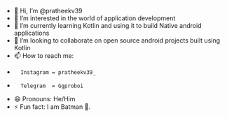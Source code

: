 - 👋 Hi, I’m @pratheekv39
- 👀 I’m interested in the world of application development
- 🌱 I’m currently learning Kotlin and using it to build Native android applications  
- 💞️ I’m looking to collaborate on open source android projects built using Kotlin
- 📫 How to reach me:
-       Instagram = pratheekv39_
-       Telegram  = Ggproboi
- 😄 Pronouns: He/Him
- ⚡ Fun fact: I am Batman 🦇.

<!---
pratheekv39/pratheekv39 is a ✨ special ✨ repository because its `README.md` (this file) appears on your GitHub profile.
You can click the Preview link to take a look at your changes.
--->
